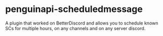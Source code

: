 # penguinapi-scheduledmessage
A plugin that worked on BetterDiscord and allows you to schedule known SCs for multiple hours, on any channels and on any server discord.
